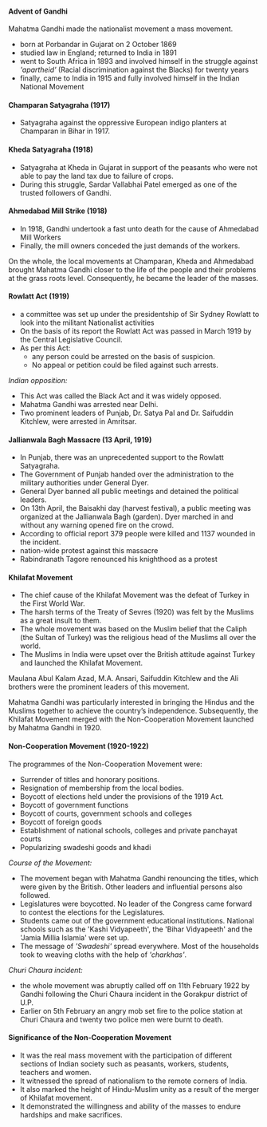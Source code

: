 
#### Advent of Gandhi

Mahatma Gandhi made the nationalist movement a mass movement.
* born at Porbandar in Gujarat on 2 October 1869
* studied law in England; returned to India in 1891
* went to South Africa in 1893 and involved himself in the struggle against _'apartheid'_ (Racial discrimination against the Blacks) for twenty years
* finally, came to India in 1915 and fully involved himself in the Indian National Movement

#### Champaran Satyagraha (1917)
* Satyagraha against the oppressive European indigo planters at Champaran in Bihar in 1917.

#### Kheda Satyagraha (1918)
* Satyagraha at Kheda in Gujarat in support of the peasants who were not able to pay the land tax due to failure of crops.
* During this struggle, Sardar Vallabhai Patel emerged as one of the trusted followers of Gandhi.

#### Ahmedabad Mill Strike (1918)
* In 1918, Gandhi undertook a fast unto death for the cause of Ahmedabad Mill Workers
* Finally, the mill owners conceded the just demands of the workers.

On the whole, the local movements at Champaran, Kheda and Ahmedabad brought Mahatma Gandhi closer to the life of the people and their problems at the grass roots level. Consequently, he became the leader of the masses.

#### Rowlatt Act (1919)
* a committee was set up under the presidentship of Sir Sydney Rowlatt to look into the militant Nationalist activities
* On the basis of its report the Rowlatt Act was passed in March 1919 by the Central Legislative Council.
* As per this Act:
    - any person could be arrested on the basis of suspicion.
    - No appeal or petition could be filed against such arrests.

_Indian opposition:_
* This Act was called the Black Act and it was widely opposed.
* Mahatma Gandhi was arrested near Delhi.
* Two prominent leaders of Punjab, Dr. Satya Pal and Dr. Saifuddin Kitchlew, were arrested in Amritsar.

#### Jallianwala Bagh Massacre (13 April, 1919)
* In Punjab, there was an unprecedented support to the Rowlatt Satyagraha.
* The Government of Punjab handed over the administration to the military authorities under General Dyer.
* General Dyer banned all public meetings and detained the political leaders.
* On 13th April, the Baisakhi day (harvest festival), a public meeting was organized at the Jallianwala Bagh (garden). Dyer marched in and without any warning opened fire on the crowd.
* According to official report 379 people were killed and 1137 wounded in the incident.
* nation-wide protest against this massacre
* Rabindranath Tagore renounced his knighthood as a protest

#### Khilafat Movement
* The chief cause of the Khilafat Movement was the defeat of Turkey in the First World War.
* The harsh terms of the Treaty of Sevres (1920) was felt by the Muslims as a great insult to them.
* The whole movement was based on the Muslim belief that the Caliph (the Sultan of Turkey) was the religious head of the Muslims all over the world.
* The Muslims in India were upset over the British attitude against Turkey and launched the Khilafat Movement.

Maulana Abul Kalam Azad, M.A. Ansari, Saifuddin Kitchlew and the Ali brothers were the prominent leaders of this movement.

Mahatma Gandhi was particularly interested in bringing the Hindus and the Muslims together to achieve the country’s independence. Subsequently, the Khilafat Movement merged with the Non-Cooperation Movement launched by Mahatma Gandhi in 1920.

#### Non-Cooperation Movement (1920-1922)
The programmes of the Non-Cooperation Movement were:
* Surrender of titles and honorary positions.
* Resignation of membership from the local bodies.
* Boycott of elections held under the provisions of the 1919 Act.
* Boycott of government functions
* Boycott of courts, government schools and colleges
* Boycott of foreign goods
* Establishment of national schools, colleges and private panchayat courts
* Popularizing swadeshi goods and khadi

_Course of the Movement:_
* The movement began with Mahatma Gandhi renouncing the titles, which were given by the British. Other leaders and influential persons also followed.
* Legislatures were boycotted. No leader of the Congress came forward to contest the elections for the Legislatures.
* Students came out of the government educational institutions. National schools such as the 'Kashi Vidyapeeth', the 'Bihar Vidyapeeth' and the 'Jamia Millia Islamia' were set up.
* The message of _'Swadeshi'_ spread everywhere. Most of the households took to weaving cloths with the help of _'charkhas'_.

_Churi Chaura incident:_
* the whole movement was abruptly called off on 11th February 1922 by Gandhi following the Churi Chaura incident in the Gorakpur district of U.P.
* Earlier on 5th February an angry mob set fire to the police station at Churi Chaura and twenty two police men were burnt to death.

#### Significance of the Non-Cooperation Movement
* It was the real mass movement with the participation of different sections of Indian society such as peasants, workers, students, teachers and women.
* It witnessed the spread of nationalism to the remote corners of India.
* It also marked the height of Hindu-Muslim unity as a result of the merger of Khilafat movement.
* It demonstrated the willingness and ability of the masses to endure hardships and make sacrifices.
